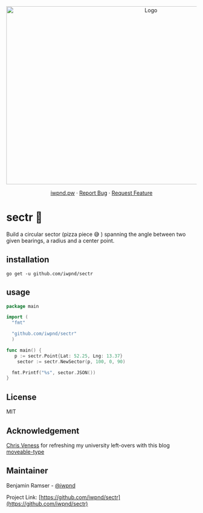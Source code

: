 <br  />
<br  />
<p align="center">
<img  src=".github/img/sectr_background.png"  alt="Logo"  width="750"  height="470">
<p align="center">
<a  href="https://iwpnd.pw">iwpnd.pw</a> · <a  href="https://github.com/iwpnd/sectr/issues">Report Bug</a>
· <a  href="https://github.com/iwpnd/sectr/issues">Request Feature</a>
</p>
</p>

# sectr 🍕

Build a circular sector (pizza piece 😅 ) spanning the angle between two given bearings, a radius and a center point.

## installation

```
go get -u github.com/iwpnd/sectr
```

## usage

```go
package main

import (
  "fmt"

  "github.com/iwpnd/sectr"
  )

func main() {
   p := sectr.Point{Lat: 52.25, Lng: 13.37}
	sector := sectr.NewSector(p, 100, 0, 90)

  fmt.Printf("%s", sector.JSON())
}
```

## License

MIT

## Acknowledgement

[Chris Veness](https://github.com/chrisveness) for refreshing my university left-overs with this blog [moveable-type](https://www.movable-type.co.uk/scripts/latlong.html)

## Maintainer

Benjamin Ramser - [@iwpnd](https://github.com/iwpnd)

Project Link: [https://github.com/iwpnd/sectr](https://github.com/iwpnd/sectr)
